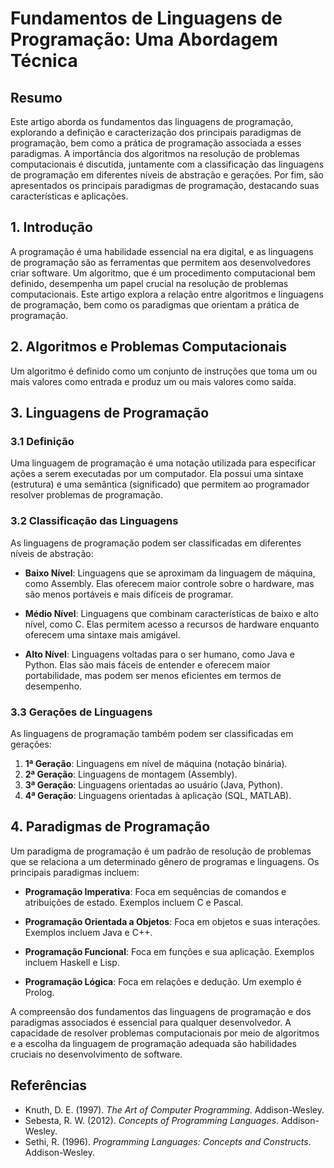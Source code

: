 # Fundamentos de Linguagens de Programação: Uma Abordagem Técnica

## Resumo

Este artigo aborda os fundamentos das linguagens de programação, explorando a definição e caracterização dos principais paradigmas de programação, bem como a prática de programação associada a esses paradigmas. A importância dos algoritmos na resolução de problemas computacionais é discutida, juntamente com a classificação das linguagens de programação em diferentes níveis de abstração e gerações. Por fim, são apresentados os principais paradigmas de programação, destacando suas características e aplicações.

## 1. Introdução

A programação é uma habilidade essencial na era digital, e as linguagens de programação são as ferramentas que permitem aos desenvolvedores criar software. Um algoritmo, que é um procedimento computacional bem definido, desempenha um papel crucial na resolução de problemas computacionais. Este artigo explora a relação entre algoritmos e linguagens de programação, bem como os paradigmas que orientam a prática de programação.

## 2. Algoritmos e Problemas Computacionais

Um algoritmo é definido como um conjunto de instruções que toma um ou mais valores como entrada e produz um ou mais valores como saída. 

## 3. Linguagens de Programação

### 3.1 Definição

Uma linguagem de programação é uma notação utilizada para especificar ações a serem executadas por um computador. Ela possui uma sintaxe (estrutura) e uma semântica (significado) que permitem ao programador resolver problemas de programação.

### 3.2 Classificação das Linguagens

As linguagens de programação podem ser classificadas em diferentes níveis de abstração:

- **Baixo Nível**: Linguagens que se aproximam da linguagem de máquina, como Assembly. Elas oferecem maior controle sobre o hardware, mas são menos portáveis e mais difíceis de programar.
  
- **Médio Nível**: Linguagens que combinam características de baixo e alto nível, como C. Elas permitem acesso a recursos de hardware enquanto oferecem uma sintaxe mais amigável.

- **Alto Nível**: Linguagens voltadas para o ser humano, como Java e Python. Elas são mais fáceis de entender e oferecem maior portabilidade, mas podem ser menos eficientes em termos de desempenho.

### 3.3 Gerações de Linguagens

As linguagens de programação também podem ser classificadas em gerações:

1. **1ª Geração**: Linguagens em nível de máquina (notação binária).
2. **2ª Geração**: Linguagens de montagem (Assembly).
3. **3ª Geração**: Linguagens orientadas ao usuário (Java, Python).
4. **4ª Geração**: Linguagens orientadas à aplicação (SQL, MATLAB).

## 4. Paradigmas de Programação

Um paradigma de programação é um padrão de resolução de problemas que se relaciona a um determinado gênero de programas e linguagens. Os principais paradigmas incluem:

- **Programação Imperativa**: Foca em sequências de comandos e atribuições de estado. Exemplos incluem C e Pascal.
  
- **Programação Orientada a Objetos**: Foca em objetos e suas interações. Exemplos incluem Java e C++.

- **Programação Funcional**: Foca em funções e sua aplicação. Exemplos incluem Haskell e Lisp.

- **Programação Lógica**: Foca em relações e dedução. Um exemplo é Prolog.


A compreensão dos fundamentos das linguagens de programação e dos paradigmas associados é essencial para qualquer desenvolvedor. A capacidade de resolver problemas computacionais por meio de algoritmos e a escolha da linguagem de programação adequada são habilidades cruciais no desenvolvimento de software.

## Referências

- Knuth, D. E. (1997). *The Art of Computer Programming*. Addison-Wesley.
- Sebesta, R. W. (2012). *Concepts of Programming Languages*. Addison-Wesley.
- Sethi, R. (1996). *Programming Languages: Concepts and Constructs*. Addison-Wesley.

